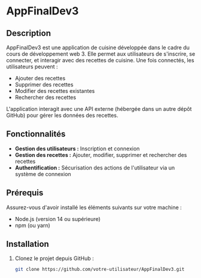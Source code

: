 # AppFinalDev3

## Description
AppFinalDev3 est une application de cuisine développée dans le cadre du cours de développement web 3. Elle permet aux utilisateurs de s'inscrire, se connecter, et interagir avec des recettes de cuisine. Une fois connectés, les utilisateurs peuvent :

- Ajouter des recettes
- Supprimer des recettes
- Modifier des recettes existantes
- Rechercher des recettes


L'application interagit avec une API externe (hébergée dans un autre dépôt GitHub) pour gérer les données des recettes.

## Fonctionnalités
- **Gestion des utilisateurs :** Inscription et connexion
- **Gestion des recettes :** Ajouter, modifier, supprimer et rechercher des recettes
- **Authentification :** Sécurisation des actions de l'utilisateur via un système de connexion

## Prérequis

Assurez-vous d'avoir installé les éléments suivants sur votre machine :

- Node.js (version 14 ou supérieure)
- npm (ou yarn)

## Installation

1. Clonez le projet depuis GitHub :
   ```bash
   git clone https://github.com/votre-utilisateur/AppFinalDev3.git
